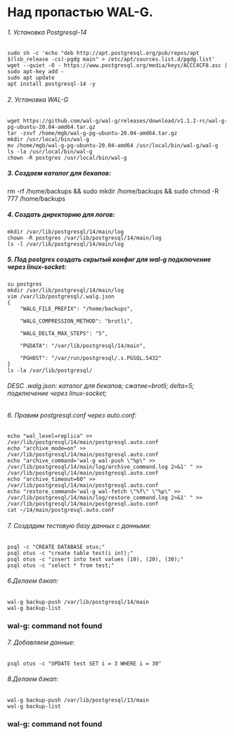 # Над пропастью WAL-G.

###### 1. Установка Postgresql-14
```
sudo sh -c 'echo "deb http://apt.postgresql.org/pub/repos/apt $(lsb_release -cs)-pgdg main" > /etc/apt/sources.list.d/pgdg.list'
wget --quiet -O - https://www.postgresql.org/media/keys/ACCC4CF8.asc | sudo apt-key add -
sudo apt update
apt install postgresql-14 -y
```
###### 2. Установка WAL-G
```
wget https://github.com/wal-g/wal-g/releases/download/v1.1.2-rc/wal-g-pg-ubuntu-20.04-amd64.tar.gz
tar -zxvf /home/mgb/wal-g-pg-ubuntu-20.04-amd64.tar.gz
mkdir /usr/local/bin/wal-g
mv /home/mgb/wal-g-pg-ubuntu-20.04-amd64 /usr/local/bin/wal-g/wal-g
ls -la /usr/local/bin/wal-g
chown -R postgres /usr/local/bin/wal-g
```
##### 3. Создаем каталог для бекапов:
rm -rf /home/backups && sudo mkdir /home/backups && sudo chmod -R 777 /home/backups
##### 4. Создать директорию для логов:
```
mkdir /var/lib/postgresql/14/main/log
chown -R postgres /var/lib/postgresql/14/main/log
ls -l /var/lib/postgresql/14/main/log
```
##### 5. Под postgres создать скрытый конфиг для wal-g подключение через linux-socket:
```
su postgres
mkdir /var/lib/postgresql/14/main/log
vim /var/lib/postgresql/.walg.json
{
    "WALG_FILE_PREFIX": "/home/backups",

    "WALG_COMPRESSION_METHOD": "brotli",

    "WALG_DELTA_MAX_STEPS": "5",

    "PGDATA": "/var/lib/postgresql/14/main",

    "PGHOST": "/var/run/postgresql/.s.PGSQL.5432"
}
ls -la /var/lib/postgresql/
```
###### DESC .walg.json: каталог для бекапов; сжатие=brotli; delta=5; подключение через linux-socket;


###### 6. Правим  postgresql.conf через auto.conf:
```
echo "wal_level=replica" >> /var/lib/postgresql/14/main/postgresql.auto.conf
echo "archive_mode=on" >> /var/lib/postgresql/14/main/postgresql.auto.conf
echo "archive_command='wal-g wal-push \"%p\" >> /var/lib/postgresql/14/main/log/archive_command.log 2>&1' " >> /var/lib/postgresql/14/main/postgresql.auto.conf 
echo "archive_timeout=60" >> /var/lib/postgresql/14/main/postgresql.auto.conf 
echo "restore_command='wal-g wal-fetch \"%f\" \"%p\" >> /var/lib/postgresql/14/main/log/restore_command.log 2>&1' " >> /var/lib/postgresql/14/main/postgresql.auto.conf
cat ~/14/main/postgresql.auto.conf
```
###### 7. Создадим тестовую базу данных с данными:
```
psql -c "CREATE DATABASE otus;"
psql otus -c "create table test(i int);"
psql otus -c "insert into test values (10), (20), (30);"
psql otus -c "select * from test;"
```
###### 6.Делаем бэкап:
```
wal-g backup-push /var/lib/postgresql/14/main
wal-g backup-list
```
### wal-g: command not found

###### 7. Добавляем данные:
```
psql otus -c "UPDATE test SET i = 3 WHERE i = 30"
```
###### 8.Делаем бэкап:
 ```
wal-g backup-push /var/lib/postgresql/13/main
wal-g backup-list
```
### wal-g: command not found











